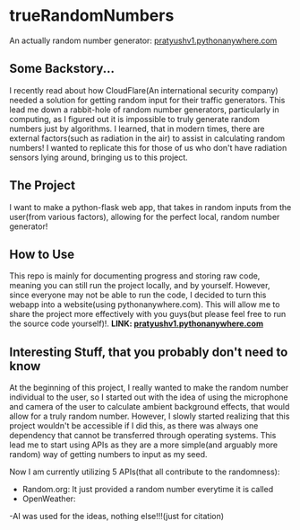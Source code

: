 # trueRandomNumbers
An actually random number generator: [pratyushv1.pythonanywhere.com](https://pratyushv1.pythonanywhere.com/)

## Some Backstory...
I recently read about how CloudFlare(An international security company) needed a solution for getting random input for their traffic generators. This lead me down a rabbit-hole of random number generators, particularly in computing, as I figured out it is impossible to truly generate random numbers just by algorithms. I learned, that in modern times, there are external factors(such as radiation in the air) to assist in calculating random numbers! I wanted to replicate this for those of us who don't have radiation sensors lying around, bringing us to this project.

## The Project
I want to make a python-flask web app, that takes in random inputs from the user(from various factors), allowing for the perfect local, random number generator!

## How to Use
This repo is mainly for documenting progress and storing raw code, meaning you can still run the project locally, and by yourself. However, since everyone may not be able to run the code, I decided to turn this webapp into a website(using pythonanywhere.com). This will allow me to share the project more effectively with you guys(but please feel free to run the source code yourself)!. **LINK: [pratyushv1.pythonanywhere.com](https://pratyushv1.pythonanywhere.com/)**

## Interesting Stuff, that you probably don't need to know
At the beginning of this project, I really wanted to make the random number individual to the user, so I started out with the idea of using the microphone and camera of the user to calculate ambient background effects, that would allow for a truly random number. However, I slowly started realizing that this project wouldn't be accessible if I did this, as there was always one dependency that cannot be transferred through operating systems. This lead me to start using APIs as they are a more simple(and arguably more random) way of getting numbers to input as my seed.

Now I am currently utilizing 5 APIs(that all contribute to the randomness):
  - Random.org: It just provided a random number everytime it is called
  - OpenWeather: 

-AI was used for the ideas, nothing else!!!(just for citation)



